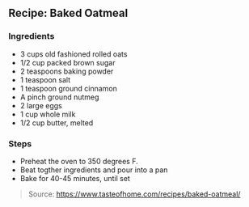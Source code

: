 ## Recipe: Baked Oatmeal


### Ingredients
 - 3 cups old fashioned rolled oats
 - 1/2 cup packed brown sugar
 - 2 teaspoons baking powder
 - 1 teaspoon salt
 - 1 teaspoon ground cinnamon
 - A pinch ground nutmeg
 - 2 large eggs
 - 1 cup whole milk
 - 1/2 cup butter, melted

### Steps
 - Preheat the oven to 350 degrees F.
 - Beat togther ingredients and pour into a pan
 - Bake for 40-45 minutes, until set

> Source: https://www.tasteofhome.com/recipes/baked-oatmeal/
